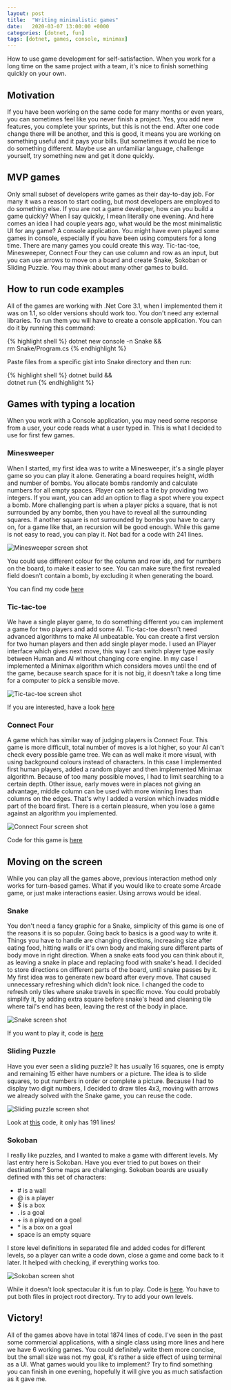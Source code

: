 ```yaml
---
layout: post
title:  "Writing minimalistic games"
date:   2020-03-07 13:00:00 +0000
categories: [dotnet, fun]
tags: [dotnet, games, console, minimax]
---
```


How to use game development for self-satisfaction. When you work for a long time on the same project with a team, it's nice to finish something quickly on your own.

## Motivation

If you have been working on the same code for many months or even years, you can sometimes feel like you never finish a project. Yes, you add new features, you complete your sprints, but this is not the end. After one code change there will be another, and this is good, it means you are working on something useful and it pays your bills. But sometimes it would be nice to do something different. Maybe use an unfamiliar language, challenge yourself, try something new and get it done quickly.

## MVP games

Only small subset of developers write games as their day-to-day job. For many it was a reason to start coding, but most developers are employed to do something else. If you are not a game developer, how can you build a game quickly? When I say quickly, I mean literally one evening. And here comes an idea I had couple years ago, what would be the most minimalistic UI for any game? A console application. You might have even played some games in console, especially if you have been using computers for a long time. There are many games you could create this way. Tic-tac-toe, Minesweeper, Connect Four they can use column and row as an input, but you can use arrows to move on a board and create Snake, Sokoban or Sliding Puzzle. You may think about many other games to build.

## How to run code examples

All of the games are working with .Net Core 3.1, when I implemented them it was on 1.1, so older versions should work too. You don't need any external libraries. To run them you will have to create a console application. You can do it by running this command:

{% highlight shell %}
dotnet new console -n Snake && \
rm Snake/Program.cs
{% endhighlight %}

Paste files from a specific gist into Snake directory and then run:

{% highlight shell %}
dotnet build && \
dotnet run
{% endhighlight %}

## Games with typing a location

When you work with a Console application, you may need some response from a user, your code reads what a user typed in. This is what I decided to use for first few games.

### Minesweeper

When I started, my first idea was to write a Minesweeper, it's a single player game so you can play it alone. Generating a board requires height, width and number of bombs. You allocate bombs randomly and calculate numbers for all empty spaces. Player can select a tile by providing two integers. If you want, you can add an option to flag a spot where you expect a bomb. More challenging part is when a player picks a square, that is not surrounded by any bombs, then you have to reveal all the surrounding squares. If another square is not surrounded by bombs you have to carry on, for a game like that, an recursion will be good enough. While this game is not easy to read, you can play it. Not bad for a code with 241 lines.

![Minesweeper screen shot](/assets/2020-03-07/Minesweeper.png)

You could use different colour for the column and row ids, and for numbers on the board, to make it easier to see. You can make sure the first revealed field doesn't contain a bomb, by excluding it when generating the board.

You can find my code [here](https://gist.github.com/tomaszbartoszewski/414c6560baec4626cc6308b206c82ceb)

### Tic-tac-toe

We have a single player game, to do something different you can implement a game for two players and add some AI. Tic-tac-toe doesn't need advanced algorithms to make AI unbeatable. You can create a first version for two human players and then add single player mode. I used an IPlayer interface which gives next move, this way I can switch player type easily between Human and AI without changing core engine. In my case I implemented a Minimax algorithm which considers moves until the end of the game, because search space for it is not big, it doesn't take a long time for a computer to pick a sensible move.

![Tic-tac-toe screen shot](/assets/2020-03-07/TicTacToe.png)

If you are interested, have a look [here](https://gist.github.com/tomaszbartoszewski/09e02706b79d0c66874d23574a3c6c9e)

### Connect Four

A game which has similar way of judging players is Connect Four. This game is more difficult, total number of moves is a lot higher, so your AI can't check every possible game tree. We can as well make it more visual, with using background colours instead of characters. In this case I implemented first human players, added a random player and then implemented Minimax algorithm. Because of too many possible moves, I had to limit searching to a certain depth. Other issue, early moves were in places not giving an advantage, middle column can be used with more winning lines than columns on the edges. That's why I added a version which invades middle part of the board first. There is a certain pleasure, when you lose a game against an algorithm you implemented.

![Connect Four screen shot](/assets/2020-03-07/ConnectFour.png)

Code for this game is [here](https://gist.github.com/tomaszbartoszewski/79bf151dd69872cf6111780beb0bac05)

## Moving on the screen

While you can play all the games above, previous interaction method only works for turn-based games. What if you would like to create some Arcade game, or just make interactions easier. Using arrows would be ideal.

### Snake

You don't need a fancy graphic for a Snake, simplicity of this game is one of the reasons it is so popular. Going back to basics is a good way to write it. Things you have to handle are changing directions, increasing size after eating food, hitting walls or it's own body and making sure different parts of body move in right direction. When a snake eats food you can think about it, as leaving a snake in place and replacing food with snake's head. I decided to store directions on different parts of the board, until snake passes by it. My first idea was to generate new board after every move. That caused unnecessary refreshing which didn't look nice. I changed the code to refresh only tiles where snake travels in specific move. You could probably simplify it, by adding extra square before snake's head and cleaning tile where tail's end has been, leaving the rest of the body in place.

![Snake screen shot](/assets/2020-03-07/Snake.png)

If you want to play it, code is [here](https://gist.github.com/tomaszbartoszewski/04aba19fb2b55be7caa3bc2dd22dd983)

### Sliding Puzzle

Have you ever seen a sliding puzzle? It has usually 16 squares, one is empty and remaining 15 either have numbers or a picture. The idea is to slide squares, to put numbers in order or complete a picture. Because I had to display two digit numbers, I decided to draw tiles 4x3, moving with arrows we already solved with the Snake game, you can reuse the code.

![Sliding puzzle screen shot](/assets/2020-03-07/SlidingPuzzle.png)

Look at [this](https://gist.github.com/tomaszbartoszewski/20eae51c6763cece407082ca87ae8c23) code, it only has 191 lines!

### Sokoban

I really like puzzles, and I wanted to make a game with different levels. My last entry here is Sokoban. Have you ever tried to put boxes on their destinations? Some maps are challenging. Sokoban boards are usually defined with this set of characters:

* \# is a wall
* @ is a player
* $ is a box
* . is a goal
* \+ is a played on a goal
* \* is a box on a goal
* space is an empty square

I store level definitions in separated file and added codes for different levels, so a player can write a code down, close a game and come back to it later. It helped with checking, if everything works too.

![Sokoban screen shot](/assets/2020-03-07/Sokoban.png)

While it doesn't look spectacular it is fun to play. Code is [here](https://gist.github.com/tomaszbartoszewski/c2606a233bf11cd2c922791c496a0752).
You have to put both files in project root directory. Try to add your own levels.

## Victory!

All of the games above have in total 1874 lines of code. I've seen in the past some commercial applications, with a single class using more lines and here we have 6 working games. You could definitely write them more concise, but the small size was not my goal, it's rather a side effect of using terminal as a UI. What games would you like to implement? Try to find something you can finish in one evening, hopefully it will give you as much satisfaction as it gave me.
